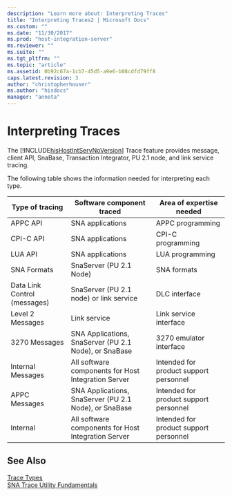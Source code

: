 ```yaml
---
description: "Learn more about: Interpreting Traces"
title: "Interpreting Traces2 | Microsoft Docs"
ms.custom: ""
ms.date: "11/30/2017"
ms.prod: "host-integration-server"
ms.reviewer: ""
ms.suite: ""
ms.tgt_pltfrm: ""
ms.topic: "article"
ms.assetid: 0b92c67a-1cb7-45d5-a9e6-b08cdfd79ff8
caps.latest.revision: 3
author: "christopherhouser"
ms.author: "hisdocs"
manager: "anneta"
---
```

# Interpreting Traces
The [!INCLUDE[hisHostIntServNoVersion](../includes/hishostintservnoversion-md.md)] Trace feature provides message, client API, SnaBase, Transaction Integrator, PU 2.1 node, and link service tracing.  
  
 The following table shows the information needed for interpreting each type.  
  
|Type of tracing|Software component traced|Area of expertise needed|  
|---------------------|-------------------------------|------------------------------|  
|APPC API|SNA applications|APPC programming|  
|CPI-C API|SNA applications|CPI-C programming|  
|LUA API|SNA applications|LUA programming|  
|SNA Formats|SnaServer (PU 2.1 Node)|SNA formats|  
|Data Link Control (messages)|SnaServer (PU 2.1 node) or link service|DLC interface|  
|Level 2 Messages|Link service|Link service interface|  
|3270 Messages|SNA Applications, SnaServer (PU 2.1 Node), or SnaBase|3270 emulator interface|  
|Internal Messages|All software components for Host Integration Server|Intended for product support personnel|  
|APPC Messages|SNA Applications, SnaServer (PU 2.1 Node), or SnaBase|Intended for product support personnel|  
|Internal|All software components for Host Integration Server|Intended for product support personnel|  
  
## See Also  
 [Trace Types](../core/trace-types1.md)   
 [SNA Trace Utility Fundamentals](../core/sna-trace-utility-fundamentals1.md)
